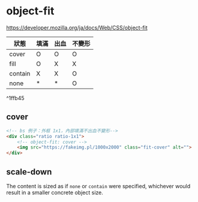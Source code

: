 # object-fit
https://developer.mozilla.org/ja/docs/Web/CSS/object-fit


|狀態|填滿|出血|不變形|
|-|-|-|-|
|cover|O|O|O|
|fill|O|X|X|
|contain|X|X|O|
|none|*|*|O|

^1ffb45

## cover
```html
<!-- bs 例子：外框 1x1，內部填滿不出血不變形-->
<div class="ratio ratio-1x1">
	<!-- object-fit: cover -->
	<img src="https://fakeimg.pl/1000x2000" class="fit-cover" alt="">
</div>
```

## scale-down
The content is sized as if `none` or `contain` were specified, whichever would result in a smaller concrete object size.
